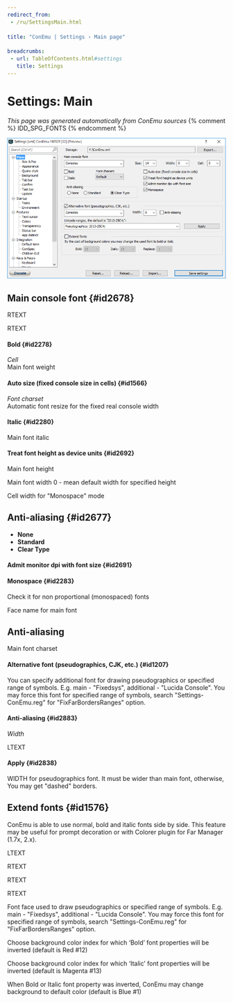 ```yaml
---
redirect_from:
 - /ru/SettingsMain.html

title: "ConEmu | Settings › Main page"

breadcrumbs:
 - url: TableOfContents.html#settings
   title: Settings
---
```


# Settings: Main

*This page was generated automatically from ConEmu sources*
{% comment %} IDD_SPG_FONTS {% endcomment %}

![ConEmu Settings: Main](/img/Settings-Main.png)



## Main console font  {#id2678}



RTEXT



RTEXT



#### Bold  {#id2278}
*Cell*  
Main font weight

#### Auto size (fixed console size in cells)  {#id1566}
*Font charset*  
Automatic font resize for the fixed real console width

#### Italic  {#id2280}
Main font italic

#### Treat font height as device units  {#id2692}


Main font height

Main font width 0 - mean default width for specified height

Cell width for "Monospace" mode

## Anti-aliasing  {#id2677}




* **None**
* **Standard**
* **Clear Type**


#### Admit monitor dpi with font size  {#id2691}


#### Monospace  {#id2283}
Check it for non proportional (monospaced) fonts



Face name for main font

## Anti-aliasing







Main font charset

#### Alternative font (pseudographics, CJK, etc.)  {#id1207}
You can specify additional font for drawing pseudographics or specified range of symbols. E.g. main - "Fixedsys", additional - "Lucida Console". You may force this font for specified range of symbols, search "Settings-ConEmu.reg" for "FixFarBordersRanges" option.

#### Anti-aliasing  {#id2883}
*Width*  


LTEXT

#### Apply  {#id2838}




WIDTH for pseudographics font. It must be wider than main font, otherwise, You may get "dashed" borders.

## Extend fonts  {#id1576}

ConEmu is able to use normal, bold and italic fonts side by side. This feature may be useful for prompt decoration or with Colorer plugin for Far Manager (1.7x, 2.x).

LTEXT



RTEXT



RTEXT



RTEXT



Font face used to draw pseudographics or specified range of symbols. E.g. main - "Fixedsys", additional - "Lucida Console". You may force this font for specified range of symbols, search "Settings-ConEmu.reg" for "FixFarBordersRanges" option.



Choose background color index for which ‘Bold’ font properties will be inverted (default is Red #12)

Choose background color index for which ‘Italic’ font properties will be inverted (default is Magenta #13)

When Bold or Italic font property was inverted, ConEmu may change background to default color (default is Blue #1)

